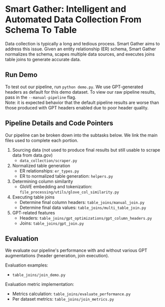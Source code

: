 # Smart Gather: Intelligent and Automated Data Collection From Schema To Table

Data collection is typically a long and tedious process. Smart Gather aims to address this issue.  Given an entity relationship (ER) schema, Smart Gather normalizes the schema, scapes multiple data sources, and executes joins table joins to generate accurate data.

## Run Demo
To test out our pipeline, run `python demo.py`.  We use GPT-generated headers as default for this demo dataset. To view our raw pipeline results, pass in the `--manual-pipeline` flag.  
Note: it is expected behavior that the default pipeline results are worse than those produced with GPT headers enabled due to poor header quality.

## Pipeline Details and Code Pointers
Our pipeline can be broken down into the subtasks below.  We link the main files used to complete each portion.
1. Sourcing data (not used to produce final results but still usable to scrape data from data.gov)
   - `data_collection/scraper.py`
2. Normalized table generation
   - ER relationships: `er_types.py`
   - ER to normalized table generation: `helpers.py`
3. Determining column similarity
   - GloVE embedding and tokenization: `file_processing/utils/glove_col_similarity.py`
4. Executing table joins
   - Determine final column headers: `table_joins/manual_join.py`
   - Determine final data values: `table_joins/multi_table_join.py`
5. GPT-related features
   - Headers: `table_joins/gpt_optimizations/gpt_column_headers.py`
   - Joins: `table_joins/gpt_join.py`

## Evaluation
We evaluate our pipeline's performance with and without various GPT augmentations (header generation, join execution).

Evaluation examples:
  - `table_joins/join_demo.py`

Evaluation metric implementation:
  - Metrics calculation: `table_joins/evaluate_performance.py`
  - Per dataset metrics: `table_joins/join_metrics.py`
